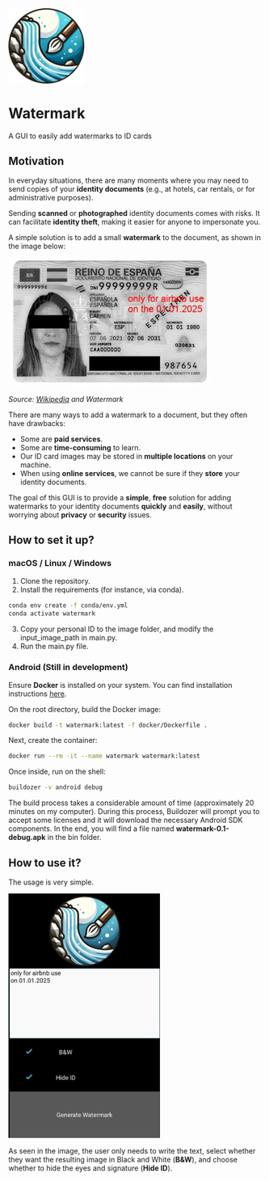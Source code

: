 <img src="assets/images/logo.png" width="150"/>

# Watermark
A GUI to easily add watermarks to ID cards

## Motivation

In everyday situations, there are many moments where you may need to send copies of your **identity documents** (e.g., at hotels, car rentals, or for administrative purposes).

Sending **scanned** or **photographed** identity documents comes with risks. It can facilitate **identity theft**, making it easier for anyone to impersonate you. 

A simple solution is to add a small **watermark** to the document, as shown in the image below:

<img src="assets/images/example.jpg" width="400"/>

*Source: [Wikipedia](https://es.wikipedia.org/wiki/Documento_nacional_de_identidad_%28España%29) and Watermark* 


There are many ways to add a watermark to a document, but they often have drawbacks:
- Some are **paid services**.
- Some are **time-consuming** to learn.
- Our ID card images may be stored in **multiple locations** on your machine.
- When using **online services**, we cannot be sure if they **store** your identity documents.

The goal of this GUI is to provide a **simple**, **free** solution for adding watermarks to your identity documents **quickly** and **easily**, without worrying about **privacy** or **security** issues.

## How to set it up?
### macOS / Linux / Windows
1. Clone the repository.
2. Install the requirements (for instance, via conda).
```bash
conda env create -f conda/env.yml
conda activate watermark
```
3. Copy your personal ID to the image folder, and modify the input_image_path in main.py.
4. Run the main.py file.


### Android (Still in development)
Ensure **Docker** is installed on your system. You can find installation instructions [here](https://docs.docker.com/get-docker/).

On the root directory, build the Docker image:
```bash
docker build -t watermark:latest -f docker/Dockerfile .
```

Next, create the container:
```bash
docker run --rm -it --name watermark watermark:latest
```

Once inside, run on the shell:
```bash
buildozer -v android debug
```

The build process takes a considerable amount of time (approximately 20 minutes on my computer). During this process, Buildozer will prompt you to accept some licenses and it will download the necessary Android SDK components. In the end, you will find a file named **watermark-0.1-debug.apk** in the bin folder.

## How to use it?
The usage is very simple.

<img src="assets/images/example2.png" width="300"/>

As seen in the image, the user only needs to write the text, select whether they want the resulting image in Black and White (**B&W**), and choose whether to hide the eyes and signature (**Hide ID**).
